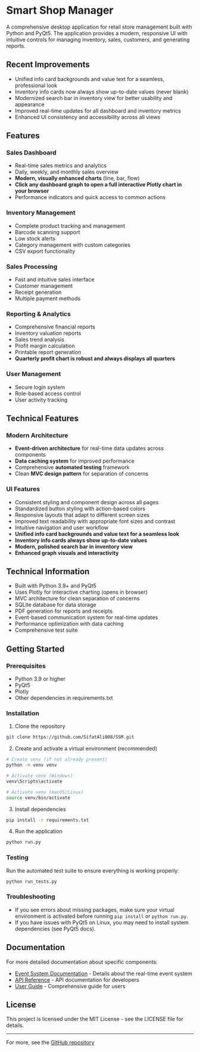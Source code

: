 # Smart Shop Manager

A comprehensive desktop application for retail store management built with Python and PyQt5. The application provides a modern, responsive UI with intuitive controls for managing inventory, sales, customers, and generating reports.

## Recent Improvements
- Unified info card backgrounds and value text for a seamless, professional look
- Inventory info cards now always show up-to-date values (never blank)
- Modernized search bar in inventory view for better usability and appearance
- Improved real-time updates for all dashboard and inventory metrics
- Enhanced UI consistency and accessibility across all views

## Features

### Sales Dashboard
- Real-time sales metrics and analytics
- Daily, weekly, and monthly sales overview
- **Modern, visually enhanced charts** (line, bar, flow)
- **Click any dashboard graph to open a full interactive Plotly chart in your browser**
- Performance indicators and quick access to common actions

### Inventory Management
- Complete product tracking and management
- Barcode scanning support
- Low stock alerts
- Category management with custom categories
- CSV export functionality

### Sales Processing
- Fast and intuitive sales interface
- Customer management
- Receipt generation
- Multiple payment methods

### Reporting & Analytics
- Comprehensive financial reports
- Inventory valuation reports
- Sales trend analysis
- Profit margin calculation
- Printable report generation
- **Quarterly profit chart is robust and always displays all quarters**

### User Management
- Secure login system
- Role-based access control
- User activity tracking

## Technical Features

### Modern Architecture
- **Event-driven architecture** for real-time data updates across components
- **Data caching system** for improved performance
- Comprehensive **automated testing** framework
- Clean **MVC design pattern** for separation of concerns

### UI Features
- Consistent styling and component design across all pages
- Standardized button styling with action-based colors
- Responsive layouts that adapt to different screen sizes
- Improved text readability with appropriate font sizes and contrast
- Intuitive navigation and user workflow
- **Unified info card backgrounds and value text for a seamless look**
- **Inventory info cards always show up-to-date values**
- **Modern, polished search bar in inventory view**
- **Enhanced graph visuals and interactivity**

## Technical Information

- Built with Python 3.9+ and PyQt5
- Uses Plotly for interactive charting (opens in browser)
- MVC architecture for clean separation of concerns
- SQLite database for data storage
- PDF generation for reports and receipts
- Event-based communication system for real-time updates
- Performance optimization with data caching
- Comprehensive test suite

## Getting Started

### Prerequisites
- Python 3.9 or higher
- PyQt5
- Plotly
- Other dependencies in requirements.txt

### Installation
1. Clone the repository
```bash
git clone https://github.com/SifatAli008/SSM.git
```

2. Create and activate a virtual environment (recommended)
```bash
# Create venv (if not already present)
python -m venv venv

# Activate venv (Windows)
venv\Scripts\activate

# Activate venv (macOS/Linux)
source venv/bin/activate
```

3. Install dependencies
```bash
pip install -r requirements.txt
```

4. Run the application
```bash
python run.py
```

### Testing
Run the automated test suite to ensure everything is working properly:
```bash
python run_tests.py
```

### Troubleshooting
- If you see errors about missing packages, make sure your virtual environment is activated before running `pip install` or `python run.py`.
- If you have issues with PyQt5 on Linux, you may need to install system dependencies (see PyQt5 docs).

## Documentation

For more detailed documentation about specific components:

- [Event System Documentation](README_EVENT_SYSTEM.md) - Details about the real-time event system
- [API Reference](docs/API.md) - API documentation for developers
- [User Guide](docs/USER_GUIDE.md) - Comprehensive guide for users

## License

This project is licensed under the MIT License - see the LICENSE file for details.

---

For more, see the [GitHub repository](https://github.com/SifatAli008/SSM)